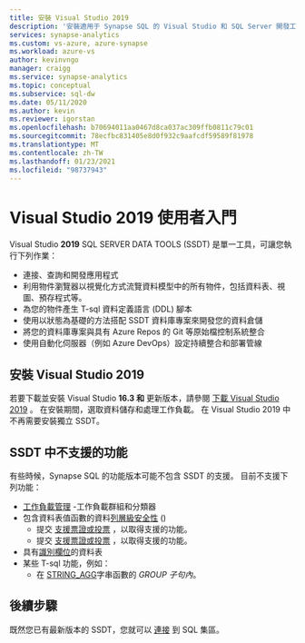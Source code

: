 ```yaml
---
title: 安裝 Visual Studio 2019
description: '安裝適用于 Synapse SQL 的 Visual Studio 和 SQL Server 開發工具 (SSDT) '
services: synapse-analytics
ms.custom: vs-azure, azure-synapse
ms.workload: azure-vs
author: kevinvngo
manager: craigg
ms.service: synapse-analytics
ms.topic: conceptual
ms.subservice: sql-dw
ms.date: 05/11/2020
ms.author: kevin
ms.reviewer: igorstan
ms.openlocfilehash: b70694011aa0467d8ca037ac309ffb0811c79c01
ms.sourcegitcommit: 78ecfbc831405e8d0f932c9aafcdf59589f81978
ms.translationtype: MT
ms.contentlocale: zh-TW
ms.lasthandoff: 01/23/2021
ms.locfileid: "98737943"
---
```

# <a name="getting-started-with-visual-studio-2019"></a>Visual Studio 2019 使用者入門

Visual Studio **2019** SQL SERVER DATA TOOLS (SSDT) 是單一工具，可讓您執行下列作業：

- 連接、查詢和開發應用程式
- 利用物件瀏覽器以視覺化方式流覽資料模型中的所有物件，包括資料表、視圖、預存程式等。
- 為您的物件產生 T-sql 資料定義語言 (DDL) 腳本
- 使用以狀態為基礎的方法搭配 SSDT 資料庫專案來開發您的資料倉儲
- 將您的資料庫專案與具有 Azure Repos 的 Git 等原始檔控制系統整合
- 使用自動化伺服器（例如 Azure DevOps）設定持續整合和部署管線

## <a name="install-visual-studio-2019"></a>安裝 Visual Studio 2019

若要下載並安裝 Visual Studio **16.3 和** 更新版本，請參閱 [下載 Visual Studio 2019](https://visualstudio.microsoft.com/downloads/) 。 在安裝期間，選取資料儲存和處理工作負載。 在 Visual Studio 2019 中不再需要安裝獨立 SSDT。

## <a name="unsupported-features-in-ssdt"></a>SSDT 中不支援的功能

有些時候，Synapse SQL 的功能版本可能不包含 SSDT 的支援。 目前不支援下列功能：


- [工作負載管理](sql-data-warehouse-workload-management.md) -工作負載群組和分類器
- 包含資料表值函數的資料[列層級安全性](/sql/relational-databases/security/row-level-security?toc=/azure/synapse-analytics/sql-data-warehouse/toc.json&bc=/azure/synapse-analytics/sql-data-warehouse/breadcrumb/toc.json&view=azure-sqldw-latest&preserve-view=true) () 
  - 提交 [支援票證或投票](https://feedback.azure.com/forums/307516-sql-data-warehouse/suggestions/39040057-ssdt-row-level-security) ，以取得支援的功能。
  - 提交 [支援票證或投票](https://feedback.azure.com/forums/307516-sql-data-warehouse/suggestions/39040048-ssdt-support-dynamic-data-masking) ，以取得支援的功能。
- 具有[識別欄位](/sql/t-sql/statements/create-table-transact-sql-identity-property?view=azure-sqldw-latest&preserve-view=true)的資料表
- 某些 T-sql 功能，例如：
   - 在 [STRING_AGG](/sql/t-sql/functions/string-agg-transact-sql)字串函數的 *GROUP 子句內*。

## <a name="next-steps"></a>後續步驟

既然您已有最新版本的 SSDT，您就可以 [連接](sql-data-warehouse-query-visual-studio.md) 到 SQL 集區。